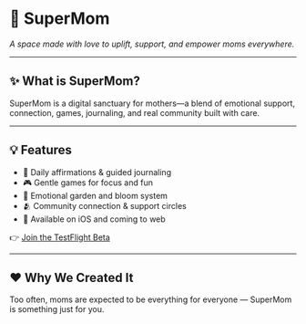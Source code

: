 # 🌸 SuperMom

_A space made with love to uplift, support, and empower moms everywhere._

---

## ✨ What is SuperMom?

SuperMom is a digital sanctuary for mothers—a blend of emotional support, connection, games, journaling, and real community built with care.

---

## 💡 Features

- 📝 Daily affirmations & guided journaling  
- 🎮 Gentle games for focus and fun  
- 🌼 Emotional garden and bloom system  
- 🫂 Community connection & support circles  
- 📱 Available on iOS and coming to web  

👉 [Join the TestFlight Beta](https://testflight.apple.com/join/h6kXH8Xt)

---

## ❤️ Why We Created It

Too often, moms are expected to be everything for everyone — SuperMom is something just for you.
